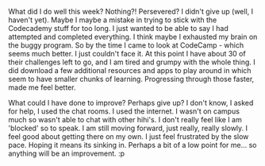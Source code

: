 What did I do well this week?
Nothing?! Persevered? I didn't give up (well, I haven't yet). Maybe I maybe a mistake in trying to stick with the Codecademy stuff for too long. I just wanted to be able to say I had attempted and completed everything. I think maybe I exhausted my brain on the buggy program. So by the time I came to look at CodeCamp - which seems much better. I just couldn't face it. At this point I have about 30 of their challenges left to go, and I am tired and grumpy with the whole thing.
I did download a few additional resources and apps to play around in which seem to have smaller chunks of learning. Progressing through those faster, made me feel better. 

 What could I have done to improve?
 Perhaps give up? I don't know, I asked for help, I used the chat rooms. I used the internet. I wasn't on campus much so wasn't able to chat with other hihi's. I don't really feel like I am 'blocked' so to speak. I am still moving forward, just really, really slowly. I feel good about getting there on my own. I just feel frustrated by the slow pace. Hoping it means its sinking in. Perhaps a bit of a low point for me... so anything will be an improvement. :p
